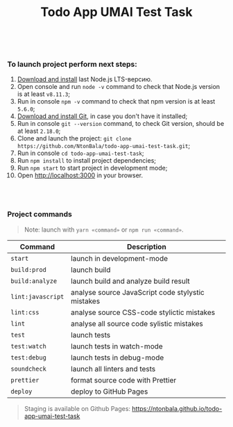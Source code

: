 <h1 align="center">Todo App UMAI Test Task</h1>

<br>
<br>
<br>

### To launch project perform next steps:

1. [Download and install](https://nodejs.org/en/) last Node.js LTS-версию.
2. Open console and run `node -v` command to check that Node.js version is at least `v8.11.3`;
3. Run in console `npm -v` command to check that npm version is at least `5.6.0`;
4. [Download and install Git](https://git-scm.com/downloads), in case you don't have it installed;
5. Run in console `git --version` command, to check Git version, should be at least `2.18.0`;
6. Clone and launch the project: `git clone https://github.com/NtonBala/todo-app-umai-test-task.git`;
7. Run in console `cd todo-app-umai-test-task`;
8. Run `npm install` to install project dependencies;
9. Run `npm start` to start project in development mode;
10. Open [http://localhost:3000](http://localhost:3000/) in your browser.

<br>
<br>

### Project commands

> Note: launch with `yarn «command»` or `npm run «command»`.

| Command           | Description                                                                     |
| ----------------- | ------------------------------------------------------------------------------- |
| `start`           | launch in development-mode                                                      |
| `build:prod`      | launch build                                                                    |
| `build:analyze`   | launch build and analyze build result                                           |
| `lint:javascript` | analyse source JavaScript code stylystic mistakes                               |
| `lint:css`        | analyse source CSS-code stylictic mistakes                                      |
| `lint`            | analyse all source code sylistic mistakes                                       |
| `test`            | launch tests                                                                    |
| `test:watch`      | launch tests in watch-mode                                                      |
| `test:debug`      | launch tests in debug-mode                                                      |
| `soundcheck`      | launch all linters and tests                                                    |
| `prettier`        | format source code with Prettier                                                |
| `deploy`          | deploy to GitHub Pages                                                          |

> Staging is available on Github Pages: https://ntonbala.github.io/todo-app-umai-test-task
